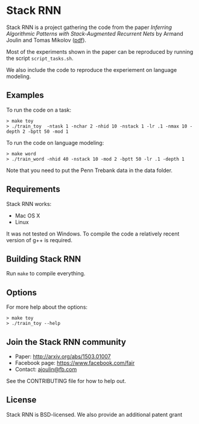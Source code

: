 # Stack RNN
Stack RNN is a project gathering the code from the paper 
*Inferring Algorithmic Patterns with Stack-Augmented Recurrent Nets* by Armand Joulin and Tomas Mikolov ([pdf](http://arxiv.org/abs/1503.01007)).

Most of the experiments shown in the paper can be reproduced by running the script `script_tasks.sh`.

We also include the code to reproduce the experiement on language modeling.

## Examples
To run the code on a task:
```
> make toy
> ./train_toy  -ntask 1 -nchar 2 -nhid 10 -nstack 1 -lr .1 -nmax 10 -depth 2 -bptt 50 -mod 1
```
To run the code on language modeling:
```
> make word
> ./train_word -nhid 40 -nstack 10 -mod 2 -bptt 50 -lr .1 -depth 1
```
Note that you need to put the Penn Trebank data in the data folder.

## Requirements
Stack RNN works:
* Mac OS X
* Linux

It was not tested on Windows. 
To compile the code a relatively recent version of g++ is required.

## Building Stack RNN
Run `make` to compile everything. 


## Options
For more help about the options:
```
> make toy
> ./train_toy --help
```



## Join the Stack RNN community
* Paper: http://arxiv.org/abs/1503.01007
* Facebook page: https://www.facebook.com/fair
* Contact: ajoulin@fb.com

See the CONTRIBUTING file for how to help out.

## License
Stack RNN is BSD-licensed. We also provide an additional patent grant





